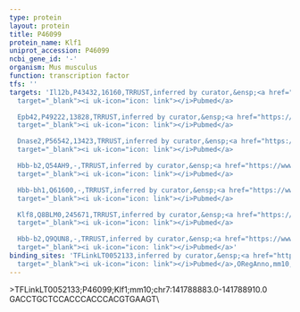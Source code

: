 ```yaml
---
type: protein
layout: protein
title: P46099
protein_name: Klf1
uniprot_accession: P46099
ncbi_gene_id: '-'
organism: Mus musculus
function: transcription factor
tfs: ''
targets: 'Il12b,P43432,16160,TRRUST,inferred by curator,&ensp;<a href="https://www.ncbi.nlm.nih.gov/pubmed/?term=14976188%5Buid%5D"
  target="_blank"><i uk-icon="icon: link"></i>Pubmed</a>

  Epb42,P49222,13828,TRRUST,inferred by curator,&ensp;<a href="https://www.ncbi.nlm.nih.gov/pubmed/?term=10395794%5Buid%5D"
  target="_blank"><i uk-icon="icon: link"></i>Pubmed</a>

  Dnase2,P56542,13423,TRRUST,inferred by curator,&ensp;<a href="https://www.ncbi.nlm.nih.gov/pubmed/?term=21807894%5Buid%5D"
  target="_blank"><i uk-icon="icon: link"></i>Pubmed</a>

  Hbb-b2,Q54AH9,-,TRRUST,inferred by curator,&ensp;<a href="https://www.ncbi.nlm.nih.gov/pubmed/?term=18710946%5Buid%5D"
  target="_blank"><i uk-icon="icon: link"></i>Pubmed</a>

  Hbb-bh1,Q61600,-,TRRUST,inferred by curator,&ensp;<a href="https://www.ncbi.nlm.nih.gov/pubmed/?term=18710946%5Buid%5D"
  target="_blank"><i uk-icon="icon: link"></i>Pubmed</a>

  Klf8,Q8BLM0,245671,TRRUST,inferred by curator,&ensp;<a href="https://www.ncbi.nlm.nih.gov/pubmed/?term=18687676%5Buid%5D"
  target="_blank"><i uk-icon="icon: link"></i>Pubmed</a>

  Hbb-b2,Q9QUN8,-,TRRUST,inferred by curator,&ensp;<a href="https://www.ncbi.nlm.nih.gov/pubmed/?term=18710946%5Buid%5D"
  target="_blank"><i uk-icon="icon: link"></i>Pubmed</a>'
binding_sites: 'TFLinkLT0052133,inferred by curator,&ensp;<a href="https://www.ncbi.nlm.nih.gov/pubmed/?term=18971253%5Buid%5D"
  target="_blank"><i uk-icon="icon: link"></i>Pubmed</a>,ORegAnno,mm10,chr7,141788883,141788910,+'
---
```

\>TFLinkLT0052133;P46099;Klf1;mm10;chr7:141788883.0-141788910.0\GACCTGCTCCACCCACCCACGTGAAGT\